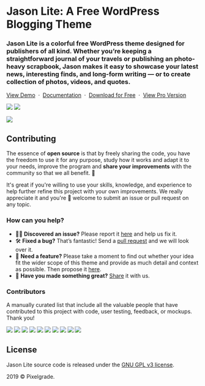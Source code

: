 # Jason Lite: A Free WordPress Blogging Theme
### Jason Lite is a colorful free WordPress theme designed for publishers of all kind. Whether you’re keeping a straightforward journal of your travels or publishing an photo-heavy scrapbook, Jason makes it easy to showcase your latest news, interesting finds, and long-form writing — or to create collection of photos, videos, and quotes.

[View Demo](https://demos.pixelgrade.com/jason-lite/) &nbsp;·&nbsp; [Documentation](https://pixelgrade.com/jason-lite-documentation/) &nbsp;·&nbsp; [Download for Free](https://downloads.wordpress.org/theme/jason-lite.latest-stable.zip) &nbsp;·&nbsp; [ View Pro Version](https://pixelgrade.com/themes/jason-pro/)

[![](https://img.shields.io/github/issues-closed/pixelgrade/jason-lite.svg?color=6cc644&label=Issues)](https://github.com/pixelgrade/jason-lite/issues?utf8=%E2%9C%93&q=is%3Aissue+is%3Aclosed+) [![](https://img.shields.io/github/issues/pixelgrade/jason-lite.svg?color=4078c0&label=%20)](https://github.com/pixelgrade/jason-lite/issues?utf8=%E2%9C%93&q=is%3Aissue+is%3Aopen)

[![](https://user-images.githubusercontent.com/46342490/61282404-f016d400-a7c3-11e9-8ed9-f938b57d6f81.jpg)](https://pixelgrade.com/themes/jason-lite/)

## Contributing
The essence of **open source** is that by freely sharing the code, you have the freedom to use it for any purpose, study how it works and adapt it to your needs, improve the program and **share your improvements** with the community so that we all benefit. 🙏

It's great if you're willing to use your skills, knowledge, and experience to help further refine this project with your own improvements. We really appreciate it and you're 💯 welcome to submit an issue or pull request on any topic.

### How can you help?
-  🕵️‍♀️ **Discovered an issue?** Please report it [here](https://github.com/pixelgrade/jason-lite/issues/new "here") and help us fix it.
- 🛠 **Fixed a bug?** That’s fantastic! Send a [pull request](https://github.com/pixelgrade/jason-lite/pulls "pull request") and we will look over it.
- 🔮 **Need a feature?** Please take a moment to find out whether your idea fit the wider scope of this theme and provide as much detail and context as possible. Then propose it [here](https://github.com/pixelgrade/jason-lite/issues/new).
- 💎 **Have you made something great?** [Share](https://github.com/pixelgrade/jason-lite/issues/new "Share") it with us.

### Contributors
A manually curated list that include all the valuable people that have contributed to this project with code, user testing, feedback, or mockups. Thank you!

[![](https://github.com/raduconst.png?size=64)](https://github.com/raduconst) [![](https://github.com/georgeolaru.png?size=64)](https://github.com/georgeolaru) [![](https://github.com/vladolaru.png?size=64)](https://github.com/vladolaru) [![](https://github.com/razwan.png?size=64)](https://github.com/razwan)  [![](https://github.com/alinclamba.png?size=64)](https://github.com/alinclamba) [![](https://github.com/oanafilip.png?size=64)](https://github.com/oanafilip) [![](https://github.com/cristian-frumusanu.png?size=64)](https://github.com/cristian-frumusanu)  [![](https://github.com/BurloiuCosmin.png?size=64)](https://github.com/BurloiuCosmin) [![](https://github.com/madalingorbanescu.png?size=64)](https://github.com/madalingorbanescu) [![](https://github.com/ilincaroman.png?size=64)](https://github.com/ilincaroman)

## License
Jason Lite source code is released under the [GNU GPL v3 license](https://www.gnu.org/licenses/gpl-3.0.html).

2019 © Pixelgrade.

